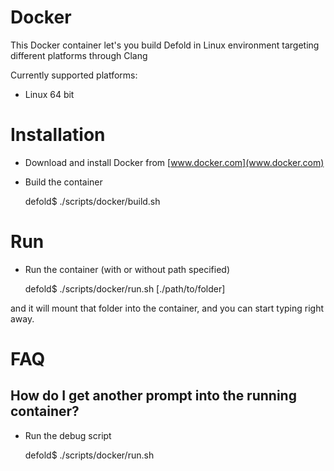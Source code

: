 # Docker

This Docker container let's you build Defold in Linux environment targeting different platforms through Clang

Currently supported platforms:

* Linux 64 bit

# Installation

* Download and install Docker from [www.docker.com](www.docker.com)
* Build the container

  defold$ ./scripts/docker/build.sh

# Run

* Run the container (with or without path specified)

  defold$ ./scripts/docker/run.sh [./path/to/folder]

and it will mount that folder into the container, and you can start typing right away.


# FAQ

## How do I get another prompt into the running container?

* Run the debug script

  defold$ ./scripts/docker/run.sh
